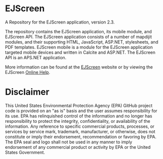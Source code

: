 # EJScreen

A Repository for the EJScreen application, version 2.3.

The repository contains the EJScreen application, its mobile module, and EJScreen API. The EJScreen application consists of a number of mapdijit modules, and their supporting HTML, JavaScript, ASP.NET, stylesheets, and PDF templates. EJScreen mobile is a module for the EJScreen application targeted mobile devices and written in Calcite and ASP.NET. The EJScreen API is an APS.NET application.

More information can be found at the <a href="https://www.epa.gov/ejscreen" rel="nofollow">EJScreen</a> website or by viewing the EJScreen <a href="https://ejscreen.epa.gov/mapper/help/ejscreen_help.pdf" rel="nofollow">Online Help</a>.

# Disclaimer

This United States Environmental Protection Agency (EPA) GitHub project code is provided on an "as is" basis and the user assumes responsibility for its use. EPA has relinquished control of the information and no longer has responsibility to protect the integrity, confidentiality, or availability of the information. Any reference to specific commercial products, processes, or services by service mark, trademark, manufacturer, or otherwise, does not constitute or imply their endorsement, recommendation or favoring by EPA. The EPA seal and logo shall not be used in any manner to imply endorsement of any commercial product or activity by EPA or the United States Government.
